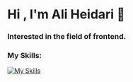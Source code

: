 # Hi , I'm Ali Heidari 👋

### Interested in the field of frontend.

### My Skills:
[![My Skills](https://skillicons.dev/icons?i=html,css,js,bootstrap,tailwind,redux,react,git,ts)](https://skillicons.dev)

